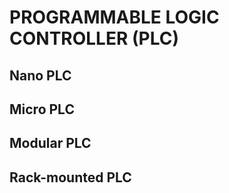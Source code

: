 # PROGRAMMABLE LOGIC CONTROLLER (PLC)

## Nano PLC

## Micro PLC

## Modular PLC

## Rack-mounted PLC